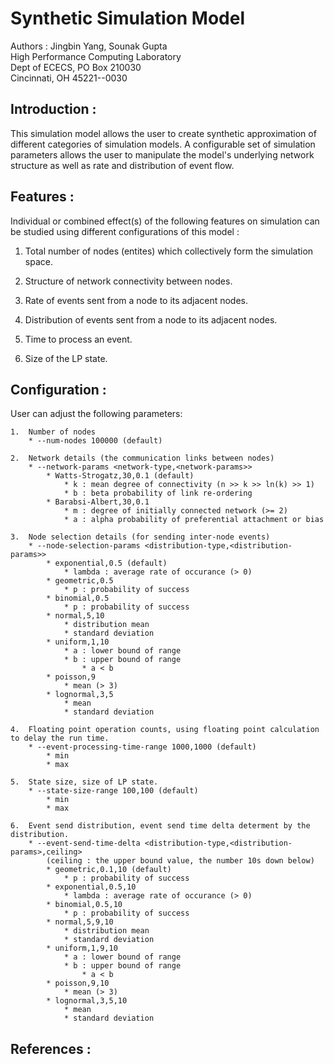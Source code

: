 # Synthetic Simulation Model #

Authors : Jingbin Yang, Sounak Gupta <br>
High Performance Computing Laboratory <br>
Dept of ECECS, PO Box 210030 <br>
Cincinnati, OH  45221--0030 <br>


## Introduction : ##

This simulation model allows the user to create synthetic approximation of different
categories of simulation models. A configurable set of simulation parameters allows
the user to manipulate the model's underlying network structure as well as rate and
distribution of event flow.


## Features : ##

Individual or combined effect(s) of the following features on simulation can be
studied using different configurations of this model :

1. Total number of nodes (entites) which collectively form the simulation space.

2. Structure of network connectivity between nodes.

3. Rate of events sent from a node to its adjacent nodes.

4. Distribution of events sent from a node to its adjacent nodes.

5. Time to process an event.

6. Size of the LP state.


## Configuration : ##

User can adjust the following parameters:

    1.  Number of nodes
        * --num-nodes 100000 (default)

    2.  Network details (the communication links between nodes)
        * --network-params <network-type,<network-params>>
            * Watts-Strogatz,30,0.1 (default)
                * k : mean degree of connectivity (n >> k >> ln(k) >> 1)
                * b : beta probability of link re-ordering
            * Barabsi-Albert,30,0.1
                * m : degree of initially connected network (>= 2)
                * a : alpha probability of preferential attachment or bias

    3.  Node selection details (for sending inter-node events)
        * --node-selection-params <distribution-type,<distribution-params>>
            * exponential,0.5 (default)
                * lambda : average rate of occurance (> 0)
            * geometric,0.5
                * p : probability of success
            * binomial,0.5
                * p : probability of success
            * normal,5,10
                * distribution mean
                * standard deviation
            * uniform,1,10
                * a : lower bound of range
                * b : upper bound of range
                    * a < b
            * poisson,9
                * mean (> 3)
            * lognormal,3,5
                * mean
                * standard deviation

    4.  Floating point operation counts, using floating point calculation to delay the run time.
        * --event-processing-time-range 1000,1000 (default)
            * min
            * max

    5.  State size, size of LP state.
        * --state-size-range 100,100 (default)
            * min
            * max

    6.  Event send distribution, event send time delta determent by the distribution.
        * --event-send-time-delta <distribution-type,<distribution-params>,ceiling>
            (ceiling : the upper bound value, the number 10s down below)
            * geometric,0.1,10 (default)
                * p : probability of success
            * exponential,0.5,10
                * lambda : average rate of occurance (> 0)
            * binomial,0.5,10
                * p : probability of success
            * normal,5,9,10
                * distribution mean
                * standard deviation
            * uniform,1,9,10
                * a : lower bound of range
                * b : upper bound of range
                    * a < b
            * poisson,9,10
                * mean (> 3)
            * lognormal,3,5,10
                * mean
                * standard deviation


## References : ##

